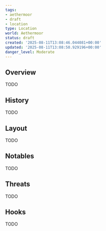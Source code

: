 ```yaml
---
tags:
- aethermoor
- draft
- location
type: Location
world: Aethermoor
status: draft
created: '2025-08-11T13:08:46.044081+00:00'
updated: '2025-08-11T13:08:50.929196+00:00'
danger_level: Moderate
---
```



## Overview

TODO
## History

TODO
## Layout

TODO
## Notables

TODO
## Threats

TODO
## Hooks

TODO
